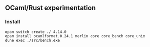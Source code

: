 ## OCaml/Rust experimentation

### Install

```
opam switch create ./ 4.14.0
opam install ocamlformat.0.24.1 merlin core core_bench core_unix
dune exec ./src/bench.exe
```
